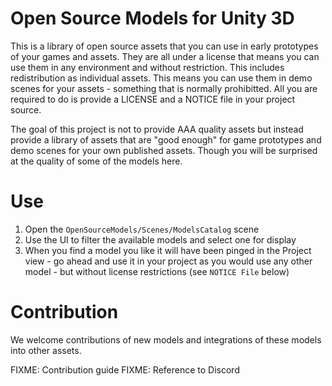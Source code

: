 # Open Source Models for Unity 3D

This is a library of open source assets that you can use in early prototypes of your games and assets. They are all under a license that means you can use them in any environment and without restriction. This includes redistribution as individual assets. This means you can use them in demo scenes for your assets - something that is normally prohibitted. All you are required to do is provide a LICENSE and a NOTICE file in your project source.

The goal of this project is not to provide AAA quality assets but instead provide a library of assets that are "good enough" for game prototypes and demo scenes for your own published assets. Though you will be surprised at the quality of some of the models here.

# Use

  1. Open the `OpenSourceModels/Scenes/ModelsCatalog` scene
  2. Use the UI to filter the available models and select one for display
  3. When you find a model you like it will have been pinged in the Project view - go ahead and use it in your project as you would use any other model - but without license restrictions (see `NOTICE File` below)

# Contribution

We welcome contributions of new models and integrations of these models into other assets.

FIXME: Contribution guide
FIXME: Reference to Discord


